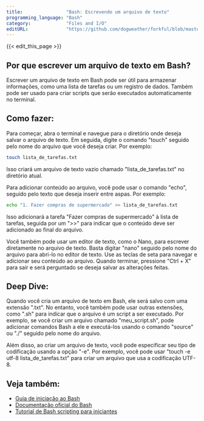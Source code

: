 ```yaml
---
title:                "Bash: Escrevendo um arquivo de texto"
programming_language: "Bash"
category:             "Files and I/O"
editURL:              "https://github.com/dogweather/forkful/blob/master/content/pt/bash/writing-a-text-file.md"
---
```


{{< edit_this_page >}}

## Por que escrever um arquivo de texto em Bash?

Escrever um arquivo de texto em Bash pode ser útil para armazenar informações, como uma lista de tarefas ou um registro de dados. Também pode ser usado para criar scripts que serão executados automaticamente no terminal.

## Como fazer:

Para começar, abra o terminal e navegue para o diretório onde deseja salvar o arquivo de texto. Em seguida, digite o comando "touch" seguido pelo nome do arquivo que você deseja criar. Por exemplo:

```Bash
touch lista_de_tarefas.txt
```

Isso criará um arquivo de texto vazio chamado "lista_de_tarefas.txt" no diretório atual.

Para adicionar conteúdo ao arquivo, você pode usar o comando "echo", seguido pelo texto que deseja inserir entre aspas. Por exemplo:

```Bash
echo "1. Fazer compras de supermercado" >> lista_de_tarefas.txt
```

Isso adicionará a tarefa "Fazer compras de supermercado" à lista de tarefas, seguida por um ">>" para indicar que o conteúdo deve ser adicionado ao final do arquivo.

Você também pode usar um editor de texto, como o Nano, para escrever diretamente no arquivo de texto. Basta digitar "nano" seguido pelo nome do arquivo para abri-lo no editor de texto. Use as teclas de seta para navegar e adicionar seu conteúdo ao arquivo. Quando terminar, pressione "Ctrl + X" para sair e será perguntado se deseja salvar as alterações feitas.

## Deep Dive:

Quando você cria um arquivo de texto em Bash, ele será salvo com uma extensão ".txt". No entanto, você também pode usar outras extensões, como ".sh" para indicar que o arquivo é um script a ser executado. Por exemplo, se você criar um arquivo chamado "meu_script.sh", pode adicionar comandos Bash a ele e executá-los usando o comando "source" ou "./" seguido pelo nome do arquivo.

Além disso, ao criar um arquivo de texto, você pode especificar seu tipo de codificação usando a opção "-e". Por exemplo, você pode usar "touch -e utf-8 lista_de_tarefas.txt" para criar um arquivo que usa a codificação UTF-8.

## Veja também:

- [Guia de iniciação ao Bash](https://tldp.org/LDP/Bash-Beginners-Guide/html/)
- [Documentação oficial do Bash](https://www.gnu.org/software/bash/)
- [Tutorial de Bash scripting para iniciantes](https://linuxconfig.org/bash-scripting-tutorial-for-beginners)